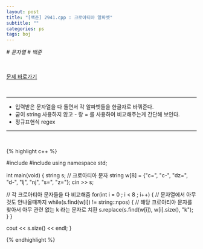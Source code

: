 ```yaml
---
layout: post
title: "[백준] 2941.cpp : 크로아티아 알파벳"
subtitle: ""
categories: ps
tags: boj
---
```


*# 문자열 # 백준*

<br>

[문제 바로가기](https://www.acmicpc.net/problem/2941)

<br>

---

- 입력받은 문자열을 다 돌면서 각 알파벳들을 한글자로 바꿔준다.
- 굳이 string 사용하지 않고 - 랑 = 를 사용하여 비교해주는게 간단해 보인다.
- 정규표현식 regex

---
<br>

{% highlight c++ %}

#include <iostream>
#include <string>
using namespace std;

int main(void)
{
  string s;
  // 크로아티아 문자
  string w[8] = {"c=", "c-", "dz=", "d-", "lj", "nj", "s=", "z="};
  cin >> s;

  // 각 크로아티아 문자들을 다 비교해줌
  for(int i = 0 ; i < 8 ; i++)
  {
    // 문자열에서 아무것도 안나올때까지
    while(s.find(w[i]) != string::npos)
    {
      // 해당 크로아티아 문자를 찾아서 아무 관련 없는 k 라는 문자로 치환
      s.replace(s.find(w[i]), w[i].size(), "k");
    }
  }

  cout << s.size() << endl;
}


{% endhighlight %}

